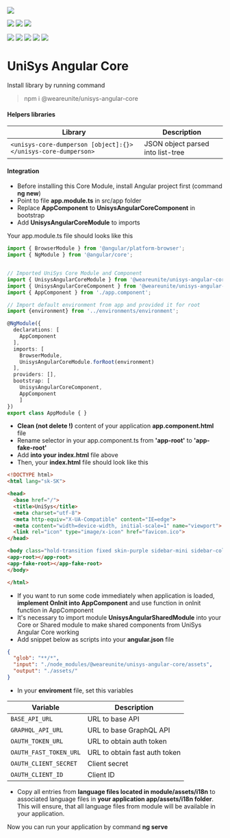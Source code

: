 [![](https://img.shields.io/badge/platform-unisys-orange.svg?style=for-the-badge)](https://unite.sk)

![](https://img.shields.io/npm/v/@weareunite/unisys-angular-core.svg?style=flat-square&colorB=red)
![](https://img.shields.io/npm/l/@weareunite/unisys-angular-core.svg?style=flat-square&colorB=red)
![](https://img.shields.io/npm/dt/@weareunite/unisys-angular-core.svg?style=flat-square&colorB=red)

![](https://img.shields.io/github/tag/weareunite/unisys-angular-core.svg?style=flat-square&colorB=blue&label=github)
![](https://img.shields.io/github/last-commit/weareunite/unisys-angular-core.svg?style=flat-square&colorB=blue)
![](https://img.shields.io/github/languages/code-size/weareunite/unisys-angular-core.svg?style=flat-square&colorB=blue)
![](https://img.shields.io/github/repo-size/weareunite/unisys-angular-core.svg?style=flat-square&colorB=blue)
![](https://img.shields.io/github/languages/count/weareunite/unisys-angular-core.svg?style=flat-square&colorB=blue)
# UniSys Angular Core
Install library by running command
> npm i @weareunite/unisys-angular-core

#### Helpers libraries

Library | Description
--- | --- 
`<unisys-core-dumperson [object]:{}></unisys-core-dumperson>` | JSON object parsed into list-tree

#### Integration
* Before installing this Core Module, install Angular project first (command **ng new**)
* Point to file **app.module.ts** in src/app folder
* Replace **AppComponent** to **UnisysAngularCoreComponent** in bootstrap
* Add **UnisysAngularCoreModule** to imports

Your app.module.ts file should looks like this

```typescript
import { BrowserModule } from '@angular/platform-browser';
import { NgModule } from '@angular/core';


// Imported UniSys Core Module and Component
import { UnisysAngularCoreModule } from '@weareunite/unisys-angular-core';
import { UnisysAngularCoreComponent } from '@weareunite/unisys-angular-core';
import { AppComponent } from './app.component';

// Import default environment from app and provided it for root
import {environment} from '../environments/environment';

@NgModule({
  declarations: [
    AppComponent
  ],
  imports: [
    BrowserModule,
    UnisysAngularCoreModule.forRoot(environment)
  ],
  providers: [],
  bootstrap: [
    UnisysAngularCoreComponent,
    AppComponent
    ]
})
export class AppModule { }

```

* **Clean (not delete !)** content of your application **app.component.html** file
* Rename selector in your app.component.ts from **'app-root'** to **'app-fake-root'**
* Add **<app-fake-root></app-fake-root> into your index.html** file above <app-root></app-root>
* Then, your **index.html** file should look like this

```html
<!DOCTYPE html>
<html lang="sk-SK">

<head>
  <base href="/">
  <title>UniSys</title>
  <meta charset="utf-8">
  <meta http-equiv="X-UA-Compatible" content="IE=edge">
  <meta content="width=device-width, initial-scale=1" name="viewport">
  <link rel="icon" type="image/x-icon" href="favicon.ico">
</head>

<body class="hold-transition fixed skin-purple sidebar-mini sidebar-collapse">
<app-root></app-root>
<app-fake-root></app-fake-root>
</body>

</html>

```

* If you want to run some code immediately when application is loaded, **implement OnInit into AppComponent** and use function in onInit function in AppComponent
* It's necessary to import module **UnisysAngularSharedModule** into your Core or Shared module to make shared components from UniSys Angular Core working
* Add snippet below as scripts into your **angular.json** file

```json
{
  "glob": "**/*",
  "input": "./node_modules/@weareunite/unisys-angular-core/assets",
  "output": "./assets/"
}
```              

* In your **enviroment** file, set this variables

Variable | Description
--- | --- 
`BASE_API_URL` | URL to base API
`GRAPHQL_API_URL` | URL to base GraphQL API
`OAUTH_TOKEN_URL` | URL to obtain auth token
`OAUTH_FAST_TOKEN_URL` | URL to obtain fast auth token
`OAUTH_CLIENT_SECRET` | Client secret
`OAUTH_CLIENT_ID` | Client ID

* Copy all entries from **language files located in module/assets/i18n** to associated language files in **your application app/assets/i18n folder**. This will ensure, that all language files from module will be available in your application.

Now you can run your application by command **ng serve**
